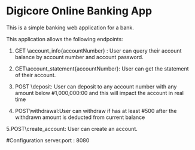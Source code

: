 # Digicore Online Banking App  

This is a simple banking web application for a bank. 

This application allows the following endpoints:

1. GET \account_info\{accountNumber} : User can query their account balance by account number and account password.

2. GET\account_statement\{accountNumber}: User can get the statement of their account.

3. POST \deposit: User can deposit to any account number with any amount below #1,000,000:00 and this will impact the account in real time

4. POST\withdrawal:User can withdraw if has at least #500 after the withdrawn amount is deducted from current balance

5.POST\create_account: User can create an account.

#Configuration
server.port : 8080